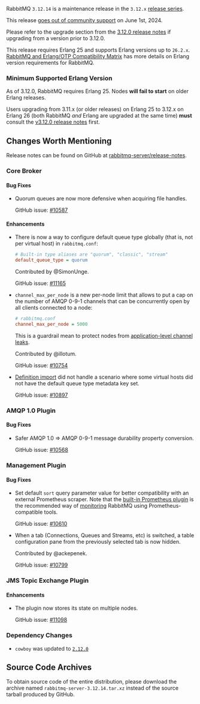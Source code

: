 RabbitMQ `3.12.14` is a maintenance release in the `3.12.x` [release series](https://www.rabbitmq.com/versions.html).

This release [goes out of community support](https://www.rabbitmq.com/release-information) on June 1st, 2024.

Please refer to the upgrade section from the [3.12.0 release notes](https://github.com/rabbitmq/rabbitmq-server/releases/tag/v3.12.0)
if upgrading from a version prior to 3.12.0.

This release requires Erlang 25 and supports Erlang versions up to `26.2.x`.
[RabbitMQ and Erlang/OTP Compatibility Matrix](https://www.rabbitmq.com/which-erlang.html) has more details on
Erlang version requirements for RabbitMQ.


### Minimum Supported Erlang Version

As of 3.12.0, RabbitMQ requires Erlang 25. Nodes **will fail to start** on older Erlang releases.

Users upgrading from 3.11.x (or older releases) on Erlang 25 to 3.12.x on Erlang 26
(both RabbitMQ *and* Erlang are upgraded at the same time) **must** consult
the [v3.12.0 release notes](https://github.com/rabbitmq/rabbitmq-server/releases/tag/v3.12.0) first.


## Changes Worth Mentioning

Release notes can be found on GitHub at [rabbitmq-server/release-notes](https://github.com/rabbitmq/rabbitmq-server/tree/v3.12.x/release-notes).

### Core Broker

#### Bug Fixes

 * Quorum queues are now more defensive when acquiring file handles.

   GitHub issue: [#10587](https://github.com/rabbitmq/rabbitmq-server/pull/10587)

#### Enhancements

 * There is now a way to configure default queue type globally (that is, not per virtual host)
   in `rabbitmq.conf`:

   ``` ini
   # Built-in type aliases are "quorum", "classic", "stream"
   default_queue_type = quorum
   ```

   Contributed by @SimonUnge.

   GitHub issue: [#11165](https://github.com/rabbitmq/rabbitmq-server/pull/11165)


 * `channel_max_per_node` is a new per-node limit that allows to put a cap on the number
   of AMQP 0-9-1 channels that can be concurrently open by all clients connected to a node:

   ``` ini
   # rabbitmq.conf
   channel_max_per_node = 5000
   ```

   This is a guardrail mean to protect nodes from [application-level channel leaks](https://www.rabbitmq.com/docs/channels#channel-leaks).

   Contributed by @illotum.

   GitHub issue: [#10754](https://github.com/rabbitmq/rabbitmq-server/pull/10754)

 * [Definition import](https://www.rabbitmq.com/docs/definitions) did not handle a scenario where some virtual hosts did not have
   the default queue type metadata key set.

   GitHub issue: [#10897](https://github.com/rabbitmq/rabbitmq-server/pull/10897)


### AMQP 1.0 Plugin

#### Bug Fixes

 * Safer AMQP 1.0 => AMQP 0-9-1 message durability property conversion.

   GitHub issue: [#10568](https://github.com/rabbitmq/rabbitmq-server/pull/10568)


### Management Plugin

#### Bug Fixes

 * Set default `sort` query parameter value for better compatibility with an external
   Prometheus scraper. Note that the [built-in Prometheus plugin](https://www.rabbitmq.com/docs/prometheus)
   is the recommended way of [monitoring](https://www.rabbitmq.com/docs/monitoring) RabbitMQ using Prometheus-compatible tools.

   GitHub issue: [#10610](https://github.com/rabbitmq/rabbitmq-server/pull/10610)

 * When a tab (Connections, Queues and Streams, etc) is switched, a table configuration pane
   from the previously selected tab is now hidden.

   Contributed by @ackepenek.

   GitHub issue: [#10799](https://github.com/rabbitmq/rabbitmq-server/pull/10799)


### JMS Topic Exchange Plugin

#### Enhancements

  * The plugin now stores its state on multiple nodes.

    GitHub issue: [#11098](https://github.com/rabbitmq/rabbitmq-server/pull/11098)


### Dependency Changes

 * `cowboy` was updated to [`2.12.0`](https://ninenines.eu/docs/en/cowboy/2.12/guide/migrating_from_2.11/)

## Source Code Archives

To obtain source code of the entire distribution, please download the archive named `rabbitmq-server-3.12.14.tar.xz`
instead of the source tarball produced by GitHub.
